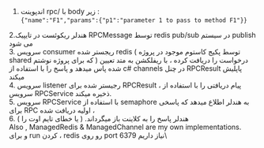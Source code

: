 1. اندپوینت rpc/ با body زیر : \
` {"name":"F1","params":{"p1":"parameter 1 to pass to method F1"}} `


2.هندلر ریکوئست در تایپیک RPCMessage توسط redis pub/sub در سیستم publish می شود\
3. سرویس consumer ریجستر شده redis ( توسط پکیج کاستوم موجود در پروژه shared که برای پروژه نوشتم ) درخواست را دریافت کرده ، با ریفلکشن به متد تعیین شده پاس میدهد  و  پاسخ را با استفاده از c# channels در چنل RPCResult پاپلیش میکند\
4. سرویس listener رجیستر شده برای RPCResult ، پیام دریافتی را با استفاده از سرویس RPCService ذخیره میکند.\
5. سرویس RPCService با استفاده از semaphore به هندلر اطلاع میدهد که پاسخی برای RPC اولیه دریافت شده ، \
6. هندلر پاسخ  را به کلاینت باز میگرداند. ( یا خطای تایم اوت را )\
Also , ManagedRedis & ManagedChannel are my own implementations.\
و برای run کردن ، redis رو روی port 6379 نیاز داریم\
